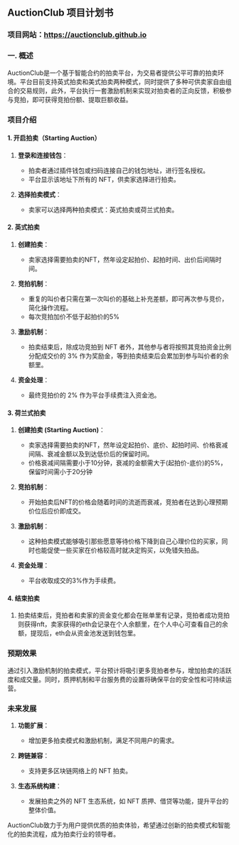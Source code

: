 ## AuctionClub 项目计划书
### 项目网站：https://auctionclub.github.io
### 一. 概述

AuctionClub是一个基于智能合约的拍卖平台，为交易者提供公平可靠的拍卖环境。平台目前支持英式拍卖和美式拍卖两种模式，同时提供了多种可供卖家自由组合的交易规则，此外，平台执行一套激励机制来实现对拍卖者的正向反馈，积极参与竞拍，即可获得竞拍份额、提取巨额收益。
### 项目介绍
#### 1. 开启拍卖（Starting Auction）

1. **登录和连接钱包**：
   - 拍卖者通过插件钱包或扫码连接自己的钱包地址，进行签名授权。
   - 平台显示该地址下所有的 NFT，供卖家选择进行拍卖。

2. **选择拍卖模式**：
   - 卖家可以选择两种拍卖模式：英式拍卖或荷兰式拍卖。

#### 2. 英式拍卖

1. **创建拍卖**：
   - 卖家选择需要拍卖的NFT，然年设定起拍价、起拍时间、出价后间隔时间。
     
2. **竞拍机制**：
   - 重复的叫价者只需在第一次叫价的基础上补充差额，即可再次参与竞价，简化操作流程。
   - 每次竞拍加价不低于起拍价的5%

3. **激励机制**：
   - 拍卖结束后，除成功竞拍到 NFT 者外，其他参与者将按照其竞拍资金比例分配成交价的 3% 作为奖励金，等到拍卖结束后会累加到参与叫价者的余额里。

4. **资金处理**：
   - 最终竞拍价的 2% 作为平台手续费注入资金池。

#### 3. 荷兰式拍卖

1. **创建拍卖 (Starting Auction)**：
   - 卖家选择需要拍卖的NFT，然年设定起拍价、底价、起拍时间、价格衰减间隔、衰减金额以及到达低价后的保留时间。
   - 价格衰减间隔需要小于10分钟，衰减的金额需大于(起拍价-底价)的5%，保留时间需小于20分钟
2. **竞拍机制**：
   - 开始拍卖后NFT的价格会随着时间的流逝而衰减，竞拍者在达到心理预期价位后应价即成交。

3. **激励机制**：
    - 这种拍卖模式能够吸引那些愿意等待价格下降到自己心理价位的买家，同时也能促使一些买家在价格较高时就决定购买，以免错失拍品。
      
4. **资金处理**：
   - 平台收取成交的3%作为手续费。

#### 4. 结束拍卖

1. 拍卖结束后，竞拍者和卖家的资金变化都会在账单里有记录，竞拍者成功竞拍则获得nft，卖家获得的eth会记录在个人余额里，在个人中心可查看自己的余额，提现后，eth会从资金池发送到钱包里。

   
### 预期效果

通过引入激励机制的拍卖模式，平台预计将吸引更多竞拍者参与，增加拍卖的活跃度和成交量。同时，质押机制和平台服务费的设置将确保平台的安全性和可持续运营。

### 未来发展

1. **功能扩展**：
   - 增加更多拍卖模式和激励机制，满足不同用户的需求。
   
2. **跨链兼容**：
   - 支持更多区块链网络上的 NFT 拍卖。

3. **生态系统构建**：
   - 发展拍卖之外的 NFT 生态系统，如 NFT 质押、借贷等功能，提升平台的整体价值。

AuctionClub致力于为用户提供优质的拍卖体验，希望通过创新的拍卖模式和智能化的拍卖流程，成为拍卖行业的领导者。

